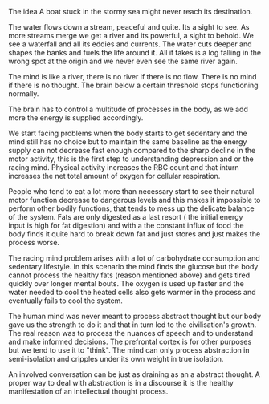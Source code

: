 The idea
A boat stuck in the stormy sea might never reach its destination.

The water flows down a stream, peaceful and quite. Its a sight to see. As more streams merge we get a river and its powerful, a sight to behold. We see a waterfall and all its eddies and currents. The water cuts deeper and shapes the banks and fuels the life around it. All it takes is a log falling in the wrong spot at the origin and we never even see the same river again.

The mind is like a river, there is no river if there is no flow. There is no mind if there is no thought. The brain below a certain threshold stops functioning normally.

The brain has to control a multitude of processes in the body, as we add more the energy is supplied accordingly.

We start facing problems when the body starts to get sedentary and the mind still has no choice but to maintain the same baseline as the energy supply can not decrease fast enough compared to the sharp decline in the motor activity, this is the first step to understanding depression and or the racing mind.
Physical activity increases the RBC count and that inturn increases the net total amount of oxygen for cellular respiration.

People who tend to eat a lot more than necessary start to see their natural motor function decrease to dangerous levels and this makes it impossible to perform other bodily functions, that tends to mess up the delicate balance of the system. Fats are only digested as a last resort ( the initial energy input is high for fat digestion) and with a the constant influx of food the body finds it quite hard to break down fat and just stores and just makes the process worse.

The racing mind problem arises with a lot of carbohydrate consumption and sedentary lifestyle. In this scenario the mind finds the glucose but the body cannot process the healthy fats (reason mentioned above) and gets tired quickly over longer mental bouts. The oxygen is used up faster and the water needed to cool the heated cells also gets warmer in the process and eventually fails to cool the system.

The human mind was never meant to process abstract thought but our body gave us the strength to do it and that in turn led to the civilisation's growth. The real reason was to process the nuances of speech and to understand and make informed decisions. The prefrontal cortex is for other purposes but we tend to use it to "think". The mind can only process abstraction in semi-isolation and cripples under its own weight in true isolation.

An involved conversation can be just as draining as an a abstract thought. A proper way to deal with abstraction is in a discourse it is the healthy manifestation of an intellectual thought process.
